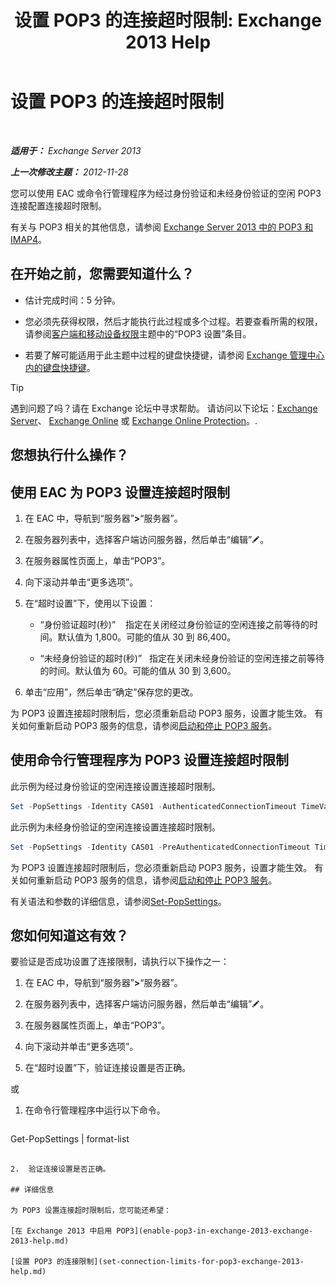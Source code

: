 ﻿---
title: '设置 POP3 的连接超时限制: Exchange 2013 Help'
TOCTitle: 设置 POP3 的连接超时限制
ms:assetid: 40003115-be4e-4cf1-97b4-f5ca05b314dc
ms:mtpsurl: https://technet.microsoft.com/zh-cn/library/Aa997604(v=EXCHG.150)
ms:contentKeyID: 50556555
ms.date: 01/11/2018
mtps_version: v=EXCHG.150
ms.translationtype: HT
---

# 设置 POP3 的连接超时限制

 

_**适用于：** Exchange Server 2013_

_**上一次修改主题：** 2012-11-28_

您可以使用 EAC 或命令行管理程序为经过身份验证和未经身份验证的空闲 POP3 连接配置连接超时限制。

有关与 POP3 相关的其他信息，请参阅 [Exchange Server 2013 中的 POP3 和 IMAP4](pop3-and-imap4-in-exchange-server-2013-exchange-2013-help.md)。

## 在开始之前，您需要知道什么？

  - 估计完成时间：5 分钟。

  - 您必须先获得权限，然后才能执行此过程或多个过程。若要查看所需的权限，请参阅[客户端和移动设备权限](clients-and-mobile-devices-permissions-exchange-2013-help.md)主题中的“POP3 设置”条目。

  - 若要了解可能适用于此主题中过程的键盘快捷键，请参阅 [Exchange 管理中心内的键盘快捷键](keyboard-shortcuts-in-the-exchange-admin-center-exchange-online-protection-help.md)。

> [!TIP]  
> 遇到问题了吗？请在 Exchange 论坛中寻求帮助。 请访问以下论坛：<a href="https://go.microsoft.com/fwlink/p/?linkid=60612">Exchange Server</a>、 <a href="https://go.microsoft.com/fwlink/p/?linkid=267542">Exchange Online</a> 或 <a href="https://go.microsoft.com/fwlink/p/?linkid=285351">Exchange Online Protection</a>。.


## 您想执行什么操作？

## 使用 EAC 为 POP3 设置连接超时限制

1.  在 EAC 中，导航到“服务器”**\>**“服务器”。

2.  在服务器列表中，选择客户端访问服务器，然后单击“编辑”![编辑图标](images/Bb124582.6f53ccb2-1f13-4c02-bea0-30690e6ea71d(EXCHG.150).gif "编辑图标")。

3.  在服务器属性页面上，单击“POP3”。

4.  向下滚动并单击“更多选项”。

5.  在“超时设置”下，使用以下设置：
    
      - “身份验证超时(秒)”    指定在关闭经过身份验证的空闲连接之前等待的时间。默认值为 1,800。可能的值从 30 到 86,400。
    
      - “未经身份验证的超时(秒)”   指定在关闭未经身份验证的空闲连接之前等待的时间。默认值为 60。可能的值从 30 到 3,600。

6.  单击“应用”，然后单击“确定”保存您的更改。

为 POP3 设置连接超时限制后，您必须重新启动 POP3 服务，设置才能生效。 有关如何重新启动 POP3 服务的信息，请参阅[启动和停止 POP3 服务](start-and-stop-the-pop3-services-exchange-2013-help.md)。

## 使用命令行管理程序为 POP3 设置连接超时限制

此示例为经过身份验证的空闲连接设置连接超时限制。

```powershell
Set -PopSettings -Identity CAS01 -AuthenticatedConnectionTimeout TimeValue
```

此示例为未经身份验证的空闲连接设置连接超时限制。

```powershell
Set -PopSettings -Identity CAS01 -PreAuthenticatedConnectionTimeout TimeValue
```

为 POP3 设置连接超时限制后，您必须重新启动 POP3 服务，设置才能生效。 有关如何重新启动 POP3 服务的信息，请参阅[启动和停止 POP3 服务](start-and-stop-the-pop3-services-exchange-2013-help.md)。

有关语法和参数的详细信息，请参阅[Set-PopSettings](https://technet.microsoft.com/zh-cn/library/aa997154\(v=exchg.150\))。

## 您如何知道这有效？

要验证是否成功设置了连接限制，请执行以下操作之一：

1.  在 EAC 中，导航到“服务器”**\>**“服务器”。

2.  在服务器列表中，选择客户端访问服务器，然后单击“编辑”![编辑图标](images/Bb124582.6f53ccb2-1f13-4c02-bea0-30690e6ea71d(EXCHG.150).gif "编辑图标")。

3.  在服务器属性页面上，单击“POP3”。

4.  向下滚动并单击“更多选项”。

5.  在“超时设置”下，验证连接设置是否正确。

或

1.  在命令行管理程序中运行以下命令。
    
    ```powershell
Get-PopSettings | format-list
```

2.  验证连接设置是否正确。

## 详细信息

为 POP3 设置连接超时限制后，您可能还希望：

[在 Exchange 2013 中启用 POP3](enable-pop3-in-exchange-2013-exchange-2013-help.md)

[设置 POP3 的连接限制](set-connection-limits-for-pop3-exchange-2013-help.md)

